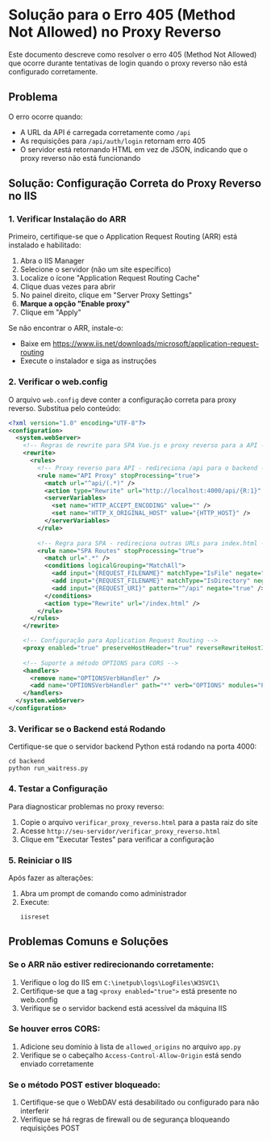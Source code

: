 # Solução para o Erro 405 (Method Not Allowed) no Proxy Reverso

Este documento descreve como resolver o erro 405 (Method Not Allowed) que ocorre durante tentativas de login quando o proxy reverso não está configurado corretamente.

## Problema

O erro ocorre quando:
- A URL da API é carregada corretamente como `/api`
- As requisições para `/api/auth/login` retornam erro 405
- O servidor está retornando HTML em vez de JSON, indicando que o proxy reverso não está funcionando

## Solução: Configuração Correta do Proxy Reverso no IIS

### 1. Verificar Instalação do ARR

Primeiro, certifique-se que o Application Request Routing (ARR) está instalado e habilitado:

1. Abra o IIS Manager
2. Selecione o servidor (não um site específico)
3. Localize o ícone "Application Request Routing Cache"
4. Clique duas vezes para abrir
5. No painel direito, clique em "Server Proxy Settings"
6. **Marque a opção "Enable proxy"**
7. Clique em "Apply"

Se não encontrar o ARR, instale-o:
- Baixe em https://www.iis.net/downloads/microsoft/application-request-routing
- Execute o instalador e siga as instruções

### 2. Verificar o web.config

O arquivo `web.config` deve conter a configuração correta para proxy reverso. Substitua pelo conteúdo:

```xml
<?xml version="1.0" encoding="UTF-8"?>
<configuration>
  <system.webServer>
    <!-- Regras de rewrite para SPA Vue.js e proxy reverso para a API -->
    <rewrite>
      <rules>
        <!-- Proxy reverso para API - redireciona /api para o backend -->
        <rule name="API Proxy" stopProcessing="true">
          <match url="^api/(.*)" />
          <action type="Rewrite" url="http://localhost:4000/api/{R:1}" />
          <serverVariables>
            <set name="HTTP_ACCEPT_ENCODING" value="" />
            <set name="HTTP_X_ORIGINAL_HOST" value="{HTTP_HOST}" />
          </serverVariables>
        </rule>
        
        <!-- Regra para SPA - redireciona outras URLs para index.html -->
        <rule name="SPA Routes" stopProcessing="true">
          <match url=".*" />
          <conditions logicalGrouping="MatchAll">
            <add input="{REQUEST_FILENAME}" matchType="IsFile" negate="true" />
            <add input="{REQUEST_FILENAME}" matchType="IsDirectory" negate="true" />
            <add input="{REQUEST_URI}" pattern="^/api" negate="true" />
          </conditions>
          <action type="Rewrite" url="/index.html" />
        </rule>
      </rules>
    </rewrite>

    <!-- Configuração para Application Request Routing -->
    <proxy enabled="true" preserveHostHeader="true" reverseRewriteHostInResponseHeaders="false" />
    
    <!-- Suporte a método OPTIONS para CORS -->
    <handlers>
      <remove name="OPTIONSVerbHandler" />
      <add name="OPTIONSVerbHandler" path="*" verb="OPTIONS" modules="ProtocolSupportModule" resourceType="Unspecified" requireAccess="Read" />
    </handlers>
  </system.webServer>
</configuration>
```

### 3. Verificar se o Backend está Rodando

Certifique-se que o servidor backend Python está rodando na porta 4000:

```batch
cd backend
python run_waitress.py
```

### 4. Testar a Configuração

Para diagnosticar problemas no proxy reverso:

1. Copie o arquivo `verificar_proxy_reverso.html` para a pasta raiz do site
2. Acesse `http://seu-servidor/verificar_proxy_reverso.html`
3. Clique em "Executar Testes" para verificar a configuração

### 5. Reiniciar o IIS

Após fazer as alterações:

1. Abra um prompt de comando como administrador
2. Execute:
   ```
   iisreset
   ```

## Problemas Comuns e Soluções

### Se o ARR não estiver redirecionando corretamente:

1. Verifique o log do IIS em `C:\inetpub\logs\LogFiles\W3SVC1\`
2. Certifique-se que a tag `<proxy enabled="true">` está presente no web.config
3. Verifique se o servidor backend está acessível da máquina IIS

### Se houver erros CORS:

1. Adicione seu domínio à lista de `allowed_origins` no arquivo `app.py`
2. Verifique se o cabeçalho `Access-Control-Allow-Origin` está sendo enviado corretamente

### Se o método POST estiver bloqueado:

1. Certifique-se que o WebDAV está desabilitado ou configurado para não interferir
2. Verifique se há regras de firewall ou de segurança bloqueando requisições POST
